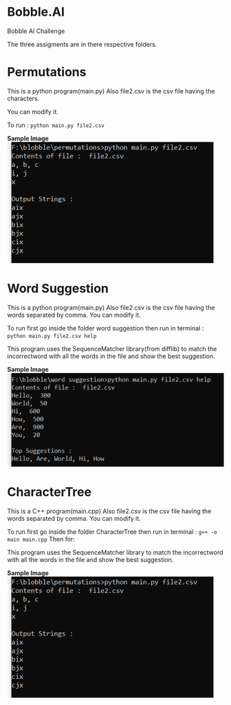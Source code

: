 # Bobble.AI
Bobble AI Challenge


The three assigments are in there respective folders.

# Permutations
This is a python program(main.py)
Also file2.csv is the csv file having the characters.

You can modify it.

To run :  ```python main.py file2.csv```

**Sample Image**
![permutation](https://github.com/kshubham506/Bobble.AI/blob/master/readmeimages/permutation.png)


# Word Suggestion
This is a python program(main.py)
Also file2.csv is the csv file having the words separated by comma.
You can modify it.

To run first go inside the folder word suggestion then run in terminal :  ```python main.py file2.csv help```

This program uses the SequenceMatcher library(from difflib) to match the incorrectword with all the words in the file and show the best suggestion.

**Sample Image**
![wordsuggestoion](https://github.com/kshubham506/Bobble.AI/blob/master/readmeimages/word_suggestion.png)


# CharacterTree
This is a C++ program(main.cpp)
Also file2.csv is the csv file having the words separated by comma.
You can modify it.

To run first go inside the folder CharacterTree then run in terminal :  ```g++ -o main main.cpp```
Then for:


This program uses the SequenceMatcher library to match the incorrectword with all the words in the file and show the best suggestion.

**Sample Image**
![wordsuggestoion](https://github.com/kshubham506/Bobble.AI/blob/master/readmeimages/permutation.png)
